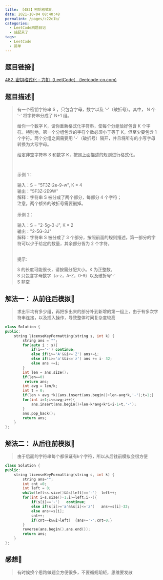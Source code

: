 ```yaml
---
title: 【482】密钥格式化
date: 2021-10-04 08:40:48
permalink: /pages/c22c1b/
categories:
  - LeetCode刷题日记
  - 站起来了
tags:
  - LeetCode
  - 简单
---
```

## 题目链接🎏

[482. 密钥格式化 - 力扣（LeetCode） (leetcode-cn.com)](https://leetcode-cn.com/problems/license-key-formatting/)



## 题目描述🎄

> 有一个密钥字符串 S ，只包含字母，数字以及 '-'（破折号）。其中， N 个 '-' 将字符串分成了 N+1 组。<br/>
>
> 给你一个数字 K，请你重新格式化字符串，使每个分组恰好包含 K 个字符。特别地，第一个分组包含的字符个数必须小于等于 K，但至少要包含 1 个字符。两个分组之间需要用 '-'（破折号）隔开，并且将所有的小写字母转换为大写字母。<br/>
>
> 给定非空字符串 S 和数字 K，按照上面描述的规则进行格式化。<br/>
>
>  <br/>
>
> 示例 1：<br/>
>
> 输入：S = "5F3Z-2e-9-w", K = 4<br/>
> 输出："5F3Z-2E9W"<br/>
> 解释：字符串 S 被分成了两个部分，每部分 4 个字符；<br/>
>      注意，两个额外的破折号需要删掉。<br/><br/>
> 示例 2：<br/>
>
> 输入：S = "2-5g-3-J", K = 2<br/>
> 输出："2-5G-3J"<br/>
> 解释：字符串 S 被分成了 3 个部分，按照前面的规则描述，第一部分的字符可以少于给定的数量，其余部分皆为 2 个字符。<br/><br/>
>
>
> 提示:<br/>
>
> S 的长度可能很长，请按需分配大小。K 为正整数。<br/>
> S 只包含字母数字（a-z，A-Z，0-9）以及破折号'-'<br/>
> S 非空<br/>



## 解法一： 从前往后模拟🎡

> 求出平均有多少组，再把多出来的部分补到新增的第一组上，由于有多次字符串连接，以及插入操作，导致整体时间复杂度较高

```cpp
class Solution {
public:
    string licenseKeyFormatting(string s, int k) {
        string ans = "";
        for(auto i : s){
            if(i=='-') continue;
            else if(i>='A'&&i<='Z') ans+=i;
            else if(i>='a'&&i<='z') ans += i- 32;
            else ans +=i;
        }
        int len = ans.size();
        if(len==0)
         return ans;
        int avg = len/k;
        int t = 0;
        if(len > avg *k){ans.insert(ans.begin()+len-avg*k,'-');t=1;}
        for(int i=1;i<=avg;i++){
            ans.insert(ans.begin()+len-k*avg+k*i+i-1+t,'-');
        }
        ans.pop_back();
        return ans;
    }
};
```



## 解法二： 从后往前模拟🎢

> 由于后面的字符串每个都保证有k个字符，所以从后往前模拟会很方便

```cpp
class Solution {
public:
    string licenseKeyFormatting(string s, int k) {
        string ans="";
        int cnt =0;
        int left = 0;
        while(left<s.size()&&s[left]=='-')  left++;
        for(int i=s.size()-1;i>=left;i--){
            if(s[i]=='-')   continue;
            else if(s[i]>='a'&&s[i]<='z')   ans+=s[i]-32;
            else ans+=s[i];
            cnt++;
            if(cnt==k&&i>left)  {ans+='-';cnt=0;}
        }
        reverse(ans.begin(),ans.end());
        return ans;
    }
};
```



## 感想🎨

> 有时候换个思路做题会方便很多，不要循规蹈矩，思维要发散